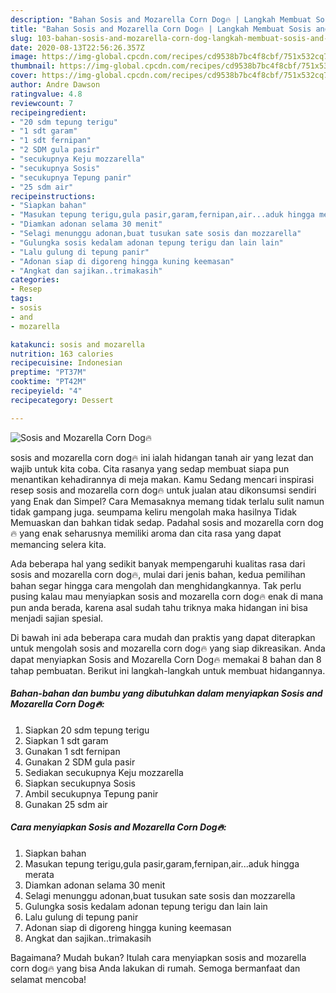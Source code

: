 ```yaml
---
description: "Bahan Sosis and Mozarella Corn Dog🔥 | Langkah Membuat Sosis and Mozarella Corn Dog🔥 Yang Menggugah Selera"
title: "Bahan Sosis and Mozarella Corn Dog🔥 | Langkah Membuat Sosis and Mozarella Corn Dog🔥 Yang Menggugah Selera"
slug: 103-bahan-sosis-and-mozarella-corn-dog-langkah-membuat-sosis-and-mozarella-corn-dog-yang-menggugah-selera
date: 2020-08-13T22:56:26.357Z
image: https://img-global.cpcdn.com/recipes/cd9538b7bc4f8cbf/751x532cq70/sosis-and-mozarella-corn-dog🔥-foto-resep-utama.jpg
thumbnail: https://img-global.cpcdn.com/recipes/cd9538b7bc4f8cbf/751x532cq70/sosis-and-mozarella-corn-dog🔥-foto-resep-utama.jpg
cover: https://img-global.cpcdn.com/recipes/cd9538b7bc4f8cbf/751x532cq70/sosis-and-mozarella-corn-dog🔥-foto-resep-utama.jpg
author: Andre Dawson
ratingvalue: 4.8
reviewcount: 7
recipeingredient:
- "20 sdm tepung terigu"
- "1 sdt garam"
- "1 sdt fernipan"
- "2 SDM gula pasir"
- "secukupnya Keju mozzarella"
- "secukupnya Sosis"
- "secukupnya Tepung panir"
- "25 sdm air"
recipeinstructions:
- "Siapkan bahan"
- "Masukan tepung terigu,gula pasir,garam,fernipan,air...aduk hingga merata"
- "Diamkan adonan selama 30 menit"
- "Selagi menunggu adonan,buat tusukan sate sosis dan mozzarella"
- "Gulungka sosis kedalam adonan tepung terigu dan lain lain"
- "Lalu gulung di tepung panir"
- "Adonan siap di digoreng hingga kuning keemasan"
- "Angkat dan sajikan..trimakasih"
categories:
- Resep
tags:
- sosis
- and
- mozarella

katakunci: sosis and mozarella 
nutrition: 163 calories
recipecuisine: Indonesian
preptime: "PT37M"
cooktime: "PT42M"
recipeyield: "4"
recipecategory: Dessert

---
```



![Sosis and Mozarella Corn Dog🔥](https://img-global.cpcdn.com/recipes/cd9538b7bc4f8cbf/751x532cq70/sosis-and-mozarella-corn-dog🔥-foto-resep-utama.jpg)


sosis and mozarella corn dog🔥 ini ialah hidangan tanah air yang lezat dan wajib untuk kita coba. Cita rasanya yang sedap membuat siapa pun menantikan kehadirannya di meja makan.
Kamu Sedang mencari inspirasi resep sosis and mozarella corn dog🔥 untuk jualan atau dikonsumsi sendiri yang Enak dan Simpel? Cara Memasaknya memang tidak terlalu sulit namun tidak gampang juga. seumpama keliru mengolah maka hasilnya Tidak Memuaskan dan bahkan tidak sedap. Padahal sosis and mozarella corn dog🔥 yang enak seharusnya memiliki aroma dan cita rasa yang dapat memancing selera kita.



Ada beberapa hal yang sedikit banyak mempengaruhi kualitas rasa dari sosis and mozarella corn dog🔥, mulai dari jenis bahan, kedua pemilihan bahan segar hingga cara mengolah dan menghidangkannya. Tak perlu pusing kalau mau menyiapkan sosis and mozarella corn dog🔥 enak di mana pun anda berada, karena asal sudah tahu triknya maka hidangan ini bisa menjadi sajian spesial.


Di bawah ini ada beberapa cara mudah dan praktis yang dapat diterapkan untuk mengolah sosis and mozarella corn dog🔥 yang siap dikreasikan. Anda dapat menyiapkan Sosis and Mozarella Corn Dog🔥 memakai 8 bahan dan 8 tahap pembuatan. Berikut ini langkah-langkah untuk membuat hidangannya.

<!--inarticleads1-->

##### Bahan-bahan dan bumbu yang dibutuhkan dalam menyiapkan Sosis and Mozarella Corn Dog🔥:

1. Siapkan 20 sdm tepung terigu
1. Siapkan 1 sdt garam
1. Gunakan 1 sdt fernipan
1. Gunakan 2 SDM gula pasir
1. Sediakan secukupnya Keju mozzarella
1. Siapkan secukupnya Sosis
1. Ambil secukupnya Tepung panir
1. Gunakan 25 sdm air




<!--inarticleads2-->

##### Cara menyiapkan Sosis and Mozarella Corn Dog🔥:

1. Siapkan bahan
1. Masukan tepung terigu,gula pasir,garam,fernipan,air...aduk hingga merata
1. Diamkan adonan selama 30 menit
1. Selagi menunggu adonan,buat tusukan sate sosis dan mozzarella
1. Gulungka sosis kedalam adonan tepung terigu dan lain lain
1. Lalu gulung di tepung panir
1. Adonan siap di digoreng hingga kuning keemasan
1. Angkat dan sajikan..trimakasih




Bagaimana? Mudah bukan? Itulah cara menyiapkan sosis and mozarella corn dog🔥 yang bisa Anda lakukan di rumah. Semoga bermanfaat dan selamat mencoba!
